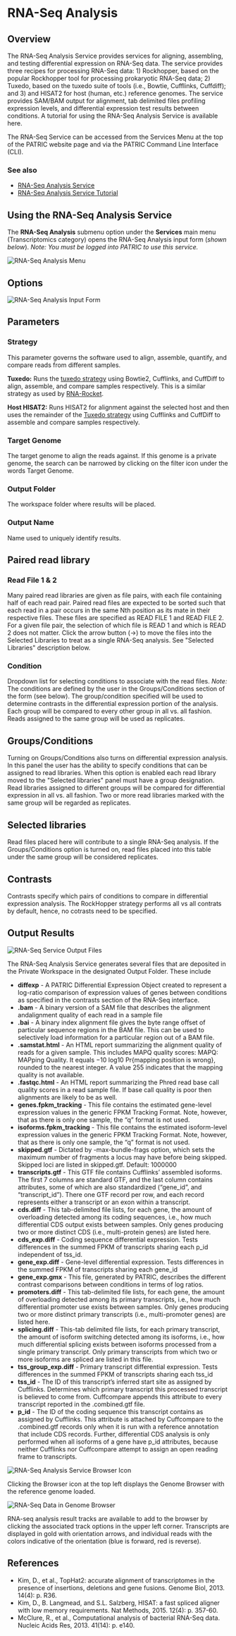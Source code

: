 # RNA-Seq Analysis

## Overview
The RNA-Seq Analysis Service provides services for aligning, assembling, and testing differential expression on RNA-Seq data. The service provides three recipes for processing RNA-Seq data: 1) Rockhopper, based on the popular Rockhopper tool for processing prokaryotic RNA-Seq data; 2) Tuxedo, based on the tuxedo suite of tools (i.e., Bowtie, Cufflinks, Cuffdiff); and 3) and HISAT2 for host (human, etc.) reference genomes. The service provides SAM/BAM output for alignment, tab delimited files profiling expression levels, and differential expression test results between conditions. A tutorial for using the RNA-Seq Analysis Service is available here.

The RNA-Seq Service can be accessed from the Services Menu at the top of the PATRIC website page and via the PATRIC Command Line Interface (CLI).

### See also
* [RNA-Seq Analysis Service](https://patricbrc.org/app/Rnaseq)
* [RNA-Seq Analysis Service Tutorial](https://docs.patricbrc.org//tutorial/rna_seq_submission/submitting_rna_seq_job.html)

## Using the RNA-Seq Analysis Service
The **RNA-Seq Analysis** submenu option under the **Services** main menu (Transcriptomics category) opens the RNA-Seq Analysis input form (*shown below*). *Note: You must be logged into PATRIC to use this service.*

![RNA-Seq Analysis Menu](../images/services_menu.png)

## Options
![RNA-Seq Analysis Input Form](../images/rna-seq_analysis_input_form.png) 

## Parameters

### Strategy
This parameter governs the software used to align, assemble, quantify, and compare reads from different samples.

**Tuxedo:** Runs the [tuxedo
strategy](http://www.nature.com/nprot/journal/v7/n3/abs/nprot.2012.016.html) using Bowtie2, Cufflinks, and CuffDiff to align, assemble, and compare samples respectively. This is a similar strategy as used by
[RNA-Rocket](http://bioinformatics.oxfordjournals.org/content/31/9/1496).

**Host HISAT2:** Runs HISAT2 for alignment against the selected host and then uses the remainder of the [Tuxedo
strategy](http://www.nature.com/nprot/journal/v7/n3/abs/nprot.2012.016.html)
using Cufflinks and CuffDiff to assemble and compare samples respectively.

### Target Genome
The target genome to align the reads against. If this genome is a private genome, the search can be narrowed by clicking on the filter icon under the words Target Genome.

### Output Folder
The workspace folder where results will be placed.

### Output Name
Name used to uniquely identify results.

## Paired read library

### Read File 1 & 2
Many paired read libraries are given as file pairs, with each file containing half of each read pair. Paired read files are expected to be sorted such that each read in a pair occurs in the same Nth position as its mate in their respective files. These files are
specified as READ FILE 1 and READ FILE 2. For a given file pair, the selection of which file is READ 1 and which is READ 2 does not matter. Click the arrow button (->) to move the files into the Selected Libraries to treat as a single RNA-Seq analysis.  See "Selected Libraries" description below. 

### Condition
Dropdown list for selecting conditions to associate with the read files.  *Note:* The conditions are defined by the user in the Groups/Conditions section of the form (see below). The group/condition specified will be used to determine contrasts in the differential expression portion of the analysis. Each group will be compared to every other group in all vs. all fashion. Reads assigned to the same group will be used as replicates.

## Groups/Conditions
Turning on Groups/Conditions also turns on differential expression analysis. In this panel the user has the ability to specify conditions that can be assigned to read libraries. When this option is enabled each read library moved to the "Selected libraries" panel must have a group designation. Read libraries assigned to different groups will be compared for differential expression in all vs. all fashion. Two or more read libraries marked with the same group will be regarded as replicates.

## Selected libraries
Read files placed here will contribute to a single RNA-Seq analysis. If the Groups/Conditions option is turned on, read files placed into this table under the same group will be considered replicates.

## Contrasts
Contrasts specify which pairs of conditions to compare in differential expression analysis. The RockHopper strategy performs all vs all contrats by default, hence, no cotrasts need to be specified. 

## Output Results
![RNA-Seq Service Output Files](../images/rna_seq_job_result.png) 

The RNA-Seq Analysis Service generates several files that are deposited in the Private Workspace in the designated Output Folder. These include

* **diffexp** - A PATRIC Differential Expression Object created to represent a log-ratio comparison of expression values of genes between conditions as specified in the contrasts section of the RNA-Seq interface.
* **.bam** - A binary version of a SAM file that describes the alignment andalignment quality of each read in a sample file
* **.bai** - A binary index alignment file gives the byte range offset of particular sequence regions in the BAM file. This can be used to selectively load information for a particular region out of a BAM file.
* **.samstat.html** - An HTML report summarizing the alignment quality of reads for a given sample. This includes MAPQ quality scores: MAPQ: MAPping Quality. It equals −10 log10 Pr{mapping position is wrong}, rounded to the nearest integer. A value 255 indicates that the mapping quality is not available.
* **.fastqc.html** - An HTML report summarizing the Phred read base call quality scores in a read sample file. If base call quality is poor then alignments are likely to be as well.
* **genes.fpkm_tracking** - This file contains the estimated gene-level expression values in the generic FPKM Tracking Format. Note, however, that as there is only one sample, the “q” format is not used.
* **isoforms.fpkm_tracking** - This file contains the estimated isoform-level expression values in the generic FPKM Tracking Format. Note, however, that as there is only one sample, the “q” format is not used.
* **skipped.gtf** - Dictated by -max-bundle-frags option, which sets the maximum number of fragments a locus may have before being skipped. Skipped loci are listed in skipped.gtf. Default: 1000000
* **transcripts.gtf** - This GTF file contains Cufflinks’ assembled isoforms. The first 7 columns are standard GTF, and the last column contains attributes, some of which are also standardized (“gene_id”, and “transcript_id”). There one GTF record per row, and each record represents either a transcript or an exon within a transcript.
* **cds.diff** - This tab-delimited file lists, for each gene, the amount of overloading detected among its coding sequences, i.e., how much differential CDS output exists between samples. Only genes producing two or more distinct CDS (i.e., multi-protein genes) are listed here.
* **cds_exp.diff** - Coding sequence differential expression. Tests differences in the summed FPKM of transcripts sharing each p_id independent of tss_id.
* **gene_exp.diff** - Gene-level differential expression. Tests differences in the summed FPKM of transcripts sharing each gene_id
* **gene_exp.gmx** - This file, generated by PATRIC, describes the different contrast comparisons between conditions in terms of log ratios.
* **promoters.diff** - This tab-delimited file lists, for each gene, the amount of overloading detected among its primary transcripts, i.e., how much differential promoter use exists between samples. Only genes producing two or more distinct primary transcripts (i.e., multi-promoter genes) are listed here.
* **splicing.diff** - This-tab delimited file lists, for each primary transcript, the amount of isoform switching detected among its isoforms, i.e., how much differential splicing exists between isoforms processed from a single primary transcript. Only primary transcripts from which two or more isoforms are spliced are listed in this file.
* **tss_group_exp.diff** - Primary transcript differential expression. Tests differences in the summed FPKM of transcripts sharing each tss_id
* **tss_id** - The ID of this transcript’s inferred start site as assigned by Cufflinks. Determines which primary transcript this processed transcript is believed to come from. Cuffcompare appends this attribute to every transcript reported in the .combined.gtf file.
* **p_id** - The ID of the coding sequence this transcript contains as assigned by Cufflinks. This attribute is attached by Cuffcompare to the .combined.gtf records only when it is run with a reference annotation that include CDS records. Further, differential CDS analysis is only performed when all isoforms of a gene have p_id attributes, because neither Cufflinks nor Cuffcompare attempt to assign an open reading frame to transcripts.

![RNA-Seq Analysis Service Browser Icon](../images/rna-seq_analysis_browser_icon.png)

Clicking the Browser icon at the top left displays the Genome Browser with the reference genome loaded.  

![RNA-Seq Data in Genome Browser](../images/rna-seq_genome_browser.png)

RNA-seq analysis result tracks are available to add to the browser by clicking the associated track options in the upper left corner. Transcripts are displayed in gold with orientation arrows, and individual reads with the colors indicative of the orientation (blue is forward, red is reverse). 

## References
* Kim, D., et al., TopHat2: accurate alignment of transcriptomes in the presence of insertions, deletions and gene fusions. Genome Biol, 2013. 14(4): p. R36.
* Kim, D., B. Langmead, and S.L. Salzberg, HISAT: a fast spliced aligner with low memory requirements. Nat Methods, 2015. 12(4): p. 357-60.
* McClure, R., et al., Computational analysis of bacterial RNA-Seq data. Nucleic Acids Res, 2013. 41(14): p. e140.

